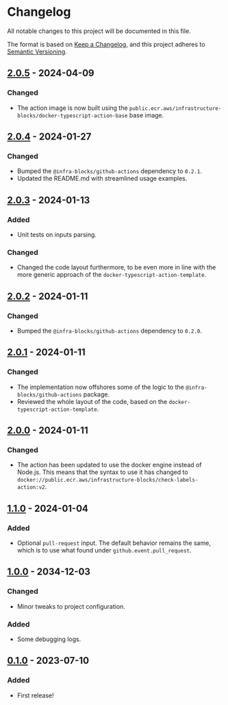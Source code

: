 # Changelog

All notable changes to this project will be documented in this file.

The format is based on [Keep a Changelog](https://keepachangelog.com/en/1.1.0/),
and this project adheres to [Semantic Versioning](https://semver.org/spec/v2.0.0.html).

## [2.0.5] - 2024-04-09

### Changed

- The action image is now built using the `public.ecr.aws/infrastructure-blocks/docker-typescript-action-base`
base image.

## [2.0.4] - 2024-01-27

### Changed

- Bumped the `@infra-blocks/github-actions` dependency to `0.2.1`.
- Updated the README.md with streamlined usage examples.

## [2.0.3] - 2024-01-13

### Added

- Unit tests on inputs parsing.

### Changed

- Changed the code layout furthermore, to be even more in line with the more generic approach of the
`docker-typescript-action-template`.

## [2.0.2] - 2024-01-11

### Changed

- Bumped the `@infra-blocks/github-actions` dependency to `0.2.0`.

## [2.0.1] - 2024-01-11

### Changed

- The implementation now offshores some of the logic to the `@infra-blocks/github-actions` package.
- Reviewed the whole layout of the code, based on the `docker-typescript-action-template`.

## [2.0.0] - 2024-01-11

### Changed

- The action has been updated to use the docker engine instead of Node.js. This means that the syntax to use
it has changed to `docker://public.ecr.aws/infrastructure-blocks/check-labels-action:v2`.

## [1.1.0] - 2024-01-04

### Added

- Optional `pull-request` input. The default behavior remains the same, which is to use what found under
`github.event.pull_request`.

## [1.0.0] - 2034-12-03

### Changed

- Minor tweaks to project configuration.

### Added

- Some debugging logs.

## [0.1.0] - 2023-07-10

### Added

- First release!

[2.0.5]: https://github.com/infrastructure-blocks/check-labels-action/compare/v2.0.4...v2.0.5
[2.0.4]: https://github.com/infrastructure-blocks/check-labels-action/compare/v2.0.3...v2.0.4
[2.0.3]: https://github.com/infrastructure-blocks/check-labels-action/compare/v2.0.2...v2.0.3
[2.0.2]: https://github.com/infrastructure-blocks/check-labels-action/compare/v2.0.1...v2.0.2
[2.0.1]: https://github.com/infrastructure-blocks/check-labels-action/compare/v2.0.0...v2.0.1
[2.0.0]: https://github.com/infrastructure-blocks/check-labels-action/compare/v1.1.0...v2.0.0
[1.1.0]: https://github.com/infrastructure-blocks/check-labels-action/compare/v1.0.0...v1.1.0
[1.0.0]: https://github.com/infrastructure-blocks/check-labels-action/compare/v0.1.0...v1.0.0
[0.1.0]: https://github.com/infrastructure-blocks/check-labels-action/releases/tag/v0.1.0
